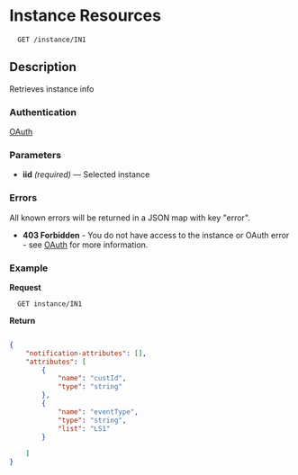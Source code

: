 # Instance Resources

```
  GET /instance/IN1
```

## Description

Retrieves instance info

### Authentication

[OAuth](https://github.com/userevents/charon)

### Parameters

- **iid** _(required)_ — Selected instance

### Errors

All known errors will be returned in a JSON map with key "error".

- **403 Forbidden** - You do not have access to the instance or OAuth error - see [OAuth](https://github.com/userevents/charon) for more information.

### Example

**Request**

```
  GET instance/IN1
```

**Return**

```json

{
    "notification-attributes": [],
    "attributes": [
        {
            "name": "custId",
            "type": "string"
        },
        {
            "name": "eventType",
            "type": "string",
            "list": "LS1"
        }
     
    ]
}

```


